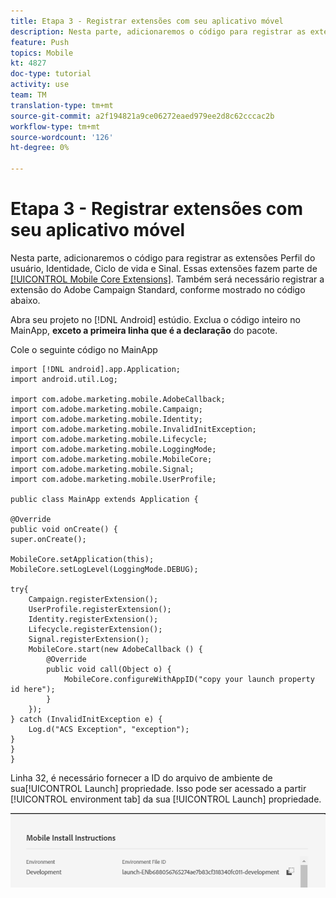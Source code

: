 ```yaml
---
title: Etapa 3 - Registrar extensões com seu aplicativo móvel
description: Nesta parte, adicionaremos o código para registrar as extensões UserProfile, Identity, Lifecycle e Signal.
feature: Push
topics: Mobile
kt: 4827
doc-type: tutorial
activity: use
team: TM
translation-type: tm+mt
source-git-commit: a2f194821a9ce06272eaed979ee2d8c62cccac2b
workflow-type: tm+mt
source-wordcount: '126'
ht-degree: 0%

---
```



# Etapa 3 - Registrar extensões com seu aplicativo móvel

Nesta parte, adicionaremos o código para registrar as extensões Perfil do usuário, Identidade, Ciclo de vida e Sinal. Essas extensões fazem parte de [[!UICONTROL Mobile Core Extensions]](https://aep-sdks.gitbook.io/docs/using-mobile-extensions/mobile-core). Também será necessário registrar a extensão do Adobe Campaign Standard, conforme mostrado no código abaixo.

Abra seu projeto no [!DNL Android] estúdio. Exclua o código inteiro no MainApp, **exceto a primeira linha que é a declaração** do pacote.

Cole o seguinte código no MainApp

```java{.line-numbers}
import [!DNL android].app.Application;
import android.util.Log;

import com.adobe.marketing.mobile.AdobeCallback;
import com.adobe.marketing.mobile.Campaign;
import com.adobe.marketing.mobile.Identity;
import com.adobe.marketing.mobile.InvalidInitException;
import com.adobe.marketing.mobile.Lifecycle;
import com.adobe.marketing.mobile.LoggingMode;
import com.adobe.marketing.mobile.MobileCore;
import com.adobe.marketing.mobile.Signal;
import com.adobe.marketing.mobile.UserProfile;

public class MainApp extends Application {

@Override
public void onCreate() {
super.onCreate();

MobileCore.setApplication(this);
MobileCore.setLogLevel(LoggingMode.DEBUG);

try{
    Campaign.registerExtension();
    UserProfile.registerExtension();
    Identity.registerExtension();
    Lifecycle.registerExtension();
    Signal.registerExtension();
    MobileCore.start(new AdobeCallback () {
        @Override
        public void call(Object o) {
            MobileCore.configureWithAppID("copy your launch property id here");
        }
    });
} catch (InvalidInitException e) {
    Log.d("ACS Exception", "exception");
}
}
}
```

Linha 32, é necessário fornecer a ID do arquivo de ambiente de sua[!UICONTROL  Launch] propriedade. Isso pode ser acessado a partir [!UICONTROL environment tab] da sua [!UICONTROL Launch] propriedade.

![launch-id](assets/launch-id-property.PNG)
